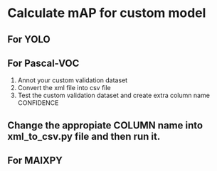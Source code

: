 # Calculate mAP for custom model

## For YOLO


## For Pascal-VOC
1. Annot your custom validation dataset
2. Convert the xml file into csv file
3. Test the custom validation dataset and create extra column name CONFIDENCE


## Change the appropiate COLUMN name into xml_to_csv.py file and then run it.


## For MAIXPY
